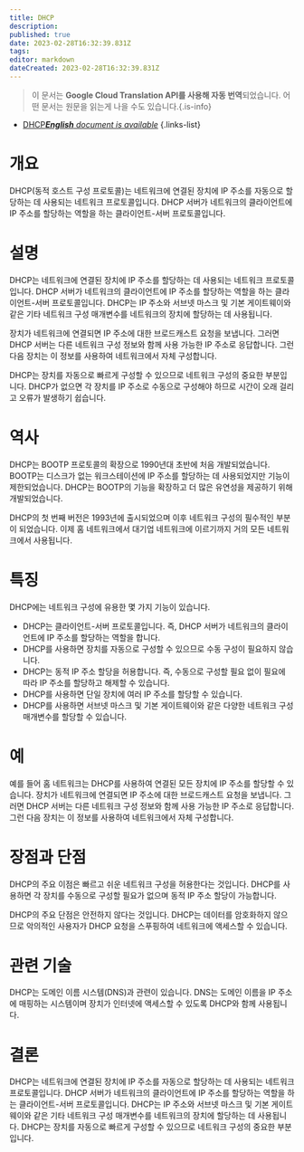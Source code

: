 ```yaml
---
title: DHCP
description: 
published: true
date: 2023-02-28T16:32:39.831Z
tags: 
editor: markdown
dateCreated: 2023-02-28T16:32:39.831Z
---
```


> 이 문서는 **Google Cloud Translation API를 사용해 자동 번역**되었습니다.
어떤 문서는 원문을 읽는게 나을 수도 있습니다.{.is-info}



- [DHCP***English** document is available*](/en/Knowledge-base/Dictionary/dhcp)
{.links-list}


# 개요
DHCP(동적 호스트 구성 프로토콜)는 네트워크에 연결된 장치에 IP 주소를 자동으로 할당하는 데 사용되는 네트워크 프로토콜입니다. DHCP 서버가 네트워크의 클라이언트에 IP 주소를 할당하는 역할을 하는 클라이언트-서버 프로토콜입니다.

# 설명
DHCP는 네트워크에 연결된 장치에 IP 주소를 할당하는 데 사용되는 네트워크 프로토콜입니다. DHCP 서버가 네트워크의 클라이언트에 IP 주소를 할당하는 역할을 하는 클라이언트-서버 프로토콜입니다. DHCP는 IP 주소와 서브넷 마스크 및 기본 게이트웨이와 같은 기타 네트워크 구성 매개변수를 네트워크의 장치에 할당하는 데 사용됩니다.

장치가 네트워크에 연결되면 IP 주소에 대한 브로드캐스트 요청을 보냅니다. 그러면 DHCP 서버는 다른 네트워크 구성 정보와 함께 사용 가능한 IP 주소로 응답합니다. 그런 다음 장치는 이 정보를 사용하여 네트워크에서 자체 구성합니다.

DHCP는 장치를 자동으로 빠르게 구성할 수 있으므로 네트워크 구성의 중요한 부분입니다. DHCP가 없으면 각 장치를 IP 주소로 수동으로 구성해야 하므로 시간이 오래 걸리고 오류가 발생하기 쉽습니다.

# 역사
DHCP는 BOOTP 프로토콜의 확장으로 1990년대 초반에 처음 개발되었습니다. BOOTP는 디스크가 없는 워크스테이션에 IP 주소를 할당하는 데 사용되었지만 기능이 제한되었습니다. DHCP는 BOOTP의 기능을 확장하고 더 많은 유연성을 제공하기 위해 개발되었습니다.

DHCP의 첫 번째 버전은 1993년에 출시되었으며 이후 네트워크 구성의 필수적인 부분이 되었습니다. 이제 홈 네트워크에서 대기업 네트워크에 이르기까지 거의 모든 네트워크에서 사용됩니다.

# 특징
DHCP에는 네트워크 구성에 유용한 몇 가지 기능이 있습니다.

- DHCP는 클라이언트-서버 프로토콜입니다. 즉, DHCP 서버가 네트워크의 클라이언트에 IP 주소를 할당하는 역할을 합니다.
- DHCP를 사용하면 장치를 자동으로 구성할 수 있으므로 수동 구성이 필요하지 않습니다.
- DHCP는 동적 IP 주소 할당을 허용합니다. 즉, 수동으로 구성할 필요 없이 필요에 따라 IP 주소를 할당하고 해제할 수 있습니다.
- DHCP를 사용하면 단일 장치에 여러 IP 주소를 할당할 수 있습니다.
- DHCP를 사용하면 서브넷 마스크 및 기본 게이트웨이와 같은 다양한 네트워크 구성 매개변수를 할당할 수 있습니다.

# 예
예를 들어 홈 네트워크는 DHCP를 사용하여 연결된 모든 장치에 IP 주소를 할당할 수 있습니다. 장치가 네트워크에 연결되면 IP 주소에 대한 브로드캐스트 요청을 보냅니다. 그러면 DHCP 서버는 다른 네트워크 구성 정보와 함께 사용 가능한 IP 주소로 응답합니다. 그런 다음 장치는 이 정보를 사용하여 네트워크에서 자체 구성합니다.

# 장점과 단점
DHCP의 주요 이점은 빠르고 쉬운 네트워크 구성을 허용한다는 것입니다. DHCP를 사용하면 각 장치를 수동으로 구성할 필요가 없으며 동적 IP 주소 할당이 가능합니다.

DHCP의 주요 단점은 안전하지 않다는 것입니다. DHCP는 데이터를 암호화하지 않으므로 악의적인 사용자가 DHCP 요청을 스푸핑하여 네트워크에 액세스할 수 있습니다.

# 관련 기술
DHCP는 도메인 이름 시스템(DNS)과 관련이 있습니다. DNS는 도메인 이름을 IP 주소에 매핑하는 시스템이며 장치가 인터넷에 액세스할 수 있도록 DHCP와 함께 사용됩니다.

# 결론
DHCP는 네트워크에 연결된 장치에 IP 주소를 자동으로 할당하는 데 사용되는 네트워크 프로토콜입니다. DHCP 서버가 네트워크의 클라이언트에 IP 주소를 할당하는 역할을 하는 클라이언트-서버 프로토콜입니다. DHCP는 IP 주소와 서브넷 마스크 및 기본 게이트웨이와 같은 기타 네트워크 구성 매개변수를 네트워크의 장치에 할당하는 데 사용됩니다. DHCP는 장치를 자동으로 빠르게 구성할 수 있으므로 네트워크 구성의 중요한 부분입니다.